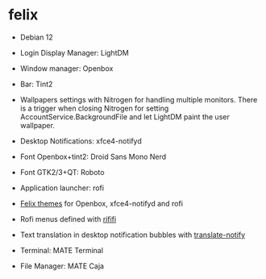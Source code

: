 # felix

  - Debian 12
  - Login Display Manager: LightDM
  - Window manager: Openbox
  - Bar: Tint2
  - Wallpapers settings with Nitrogen for handling multiple monitors. There is a trigger when closing Nitrogen for setting AccountService.BackgroundFile and let LightDM paint the user wallpaper.
  - Desktop Notifications: xfce4-notifyd
  - Font Openbox+tint2: Droid Sans Mono Nerd
  - Font GTK2/3+QT: Roboto
  - Application launcher: rofi

  - [Felix themes](https://github.com/artebin/felix-themes) for Openbox, xfce4-notifyd and rofi
  - Rofi menus defined with [rififi](https://github.com/artebin/rififi)
  - Text translation in desktop notification bubbles with [translate-notify](https://github.com/artebin/translate-notify)

  - Terminal: MATE Terminal
  - File Manager: MATE Caja
  

